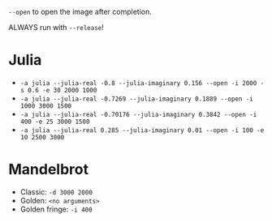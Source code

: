 `--open` to open the image after completion.

ALWAYS run with `--release`!

# Julia

- `-a julia --julia-real -0.8 --julia-imaginary 0.156 --open -i 2000 -s 0.6 -e 30 2000 1000`
- `-a julia --julia-real -0.7269 --julia-imaginary 0.1889 --open -i 1000 3000 1500`
- `-a julia --julia-real -0.70176 --julia-imaginary 0.3842 --open -i 400 -e 25 3000 1500`
- `-a julia --julia-real 0.285 --julia-imaginary 0.01 --open -i 100 -e 10 2500 3000`

# Mandelbrot

- Classic: `-d 3000 2000`
- Golden: `<no arguments>`
- Golden fringe: `-i 400`
